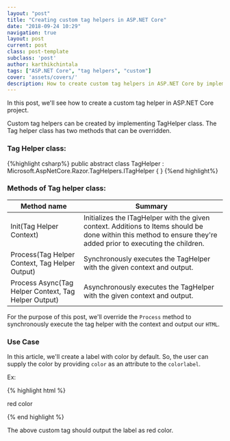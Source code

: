 ```yaml
---
layout: "post"
title: "Creating custom tag helpers in ASP.NET Core"
date: "2018-09-24 10:29"
navigation: true
layout: post
current: post
class: post-template
subclass: 'post'
author: karthikchintala
tags: ["ASP.NET Core", "tag helpers", "custom"]
cover: 'assets/covers/'
description: How to create custom tag helpers in ASP.NET Core by implementing TagHelper class. In this post, we'll implement the process method of TagHelper class and use the setContent method of TagHelperOutput to set the content of the custom tag helper.
---
```

In this post, we'll see how to create a custom tag helper in ASP.NET Core project.

Custom tag helpers can be created by implementing TagHelper class. The Tag helper class has two methods that can be overridden.

### Tag Helper class:

{%highlight csharp%}
public abstract class TagHelper : Microsoft.AspNetCore.Razor.TagHelpers.ITagHelper { }
{%end highlight%}

### Methods of Tag helper class:

| Method name | Summary |
|------------------------------------------------------|-------------------------------------------------------------------------------------------------------------------------------------------------------------------|
| Init(Tag Helper Context) | Initializes the ITagHelper with the given context. Additions to  Items should be done within this method to ensure they're added prior to executing the children. |
| Process(Tag Helper Context, Tag Helper Output) | Synchronously executes the TagHelper with the given context and output. |
| Process Async(Tag Helper Context, Tag Helper Output) | Asynchronously executes the TagHelper with the given context and output. |

For the purpose of this post, we'll override the `Process` method to synchronously execute the tag helper with the context and output our `HTML`.

### Use Case

In this article, we'll create a label with color by default. So, the user can supply the color by providing `color` as an attribute to the `colorlabel`.

Ex: 

{% highlight html %}

<color-label color="red">red color</color-label>

{% end highlight %}

The above custom tag should output the label as red color.